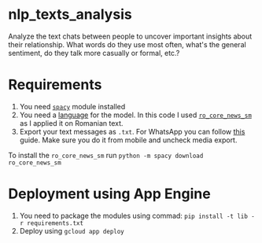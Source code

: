 # nlp_texts_analysis
Analyze the text chats between people to uncover important insights about their relationship. What words do they use most often, what's the general sentiment, do they talk more casually or formal, etc.?

# Requirements
1. You need [`spacy`](https://spacy.io/usage) module installed 
2. You need a [language](https://spacy.io/usage/models#languages) for the model. In this code I used [`ro_core_news_sm`](https://spacy.io/models/ro#ro_core_news_sm) as I applied it on Romanian text.
3. Export your text messages as `.txt`. For WhatsApp you can follow [this](https://faq.whatsapp.com/android/chats/how-to-save-your-chat-history/?lang=en) guide. Make sure you do it from mobile and uncheck media export.

To install the `ro_core_news_sm` run `python -m spacy download ro_core_news_sm`

# Deployment using App Engine
1. You need to package the modules using commad: `pip install -t lib -r requirements.txt`
2. Deploy using `gcloud app deploy`
